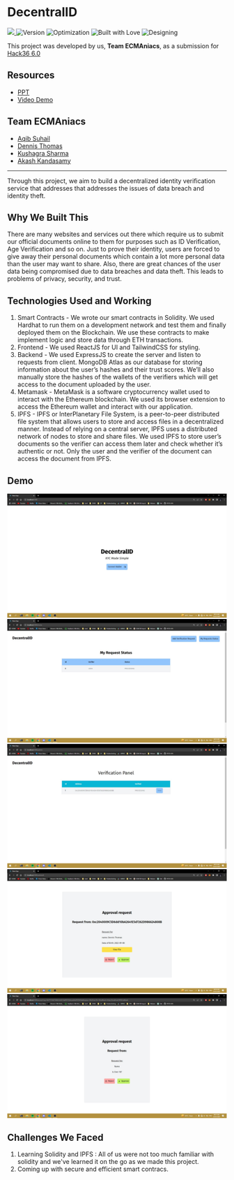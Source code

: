 # DecentralID
<a href="https://hack36.com"> <img src="https://cutt.ly/BuiltAtHack36" height=24px> </a>
![Version](https://img.shields.io/badge/version-1.69-brightgreen.svg)
![Optimization](https://img.shields.io/badge/optimised-0%25-critical.svg)
![Built with Love](https://img.shields.io/badge/built%20with-love-important.svg)
![Designing](https://img.shields.io/badge/designed%20in-ms%20paint-blueviolet.svg)

This project was developed by us, **Team ECMAniacs**, as a submission for [Hack36 6.0](https://www.hack36.com/)


## Resources
- [PPT](https://docs.google.com/presentation/d/1fDOJagdUc-62sfzt8al91WkodRhC2Zv7d_QZ0y-s-NQ/edit?usp=sharing)
- [Video Demo](https://drive.google.com/drive/folders/15GYRUjB4FN7LFH64TiwSNT_KgzwiT2-G?usp=share_link)

## Team ECMAniacs
- [Aqib Suhail](https://github.com/geeqib23)
- [Dennis Thomas](https://github.com/DNA5769)
- [Kushagra Sharma](https://github.com/randomkush)
- [Akash Kandasamy](https://github.com/akash-kd)


---

Through this project, we aim to build a decentralized identity verification service that addresses that addresses the issues of data breach and identity theft.

## Why We Built This
There are many websites and services out there which require us to submit our official documents online to them for purposes such as ID Verification, Age Verification and so on.
Just to prove their identity, users are forced to give away their personal documents which contain a lot more personal data than the user may want to share. Also, there are great chances of the user data being compromised due to data breaches and data theft. This leads to problems of privacy, security, and trust.

## Technologies Used and Working

1. Smart Contracts - We wrote our smart contracts in Solidity. We used Hardhat to run them on a development network and test them and finally deployed them on the Blockchain. We use these contracts to make implement logic and store data through ETH transactions.
2. Frontend - We used ReactJS for UI and TailwindCSS for styling.
3. Backend - We used ExpressJS to create the server and listen to requests from client. MongoDB Atlas as our database for storing information about the user’s hashes and their trust scores. We’ll also manually store the hashes of the wallets of the verifiers which will get access to the document uploaded by the user.
4. Metamask - MetaMask is a software cryptocurrency wallet used to interact with the Ethereum blockchain. We used its browser extension to access the Ethereum wallet and interact with our application.
5. IPFS - IPFS or InterPlanetary File System, is a peer-to-peer distributed file system that allows users to store and access files in a decentralized manner. Instead of relying on a central server, IPFS uses a distributed network of nodes to store and share files. We used IPFS to store user’s documents so the verifier can access them later and check whether it’s authentic or not. Only the user and the verifier of the document can access the document from IPFS.


## Demo
![1](./demo/1.jpeg)
![2](./demo/2.jpeg)
![3](./demo/3.jpeg)
![4](./demo/4.jpeg)
![5](./demo/5.jpeg)

## Challenges We Faced
1. Learning Solidity and IPFS : All of us were not too much familiar with solidity and we've learned it on the go as we made this project.
2. Coming up with secure and efficient smart contracs. 
